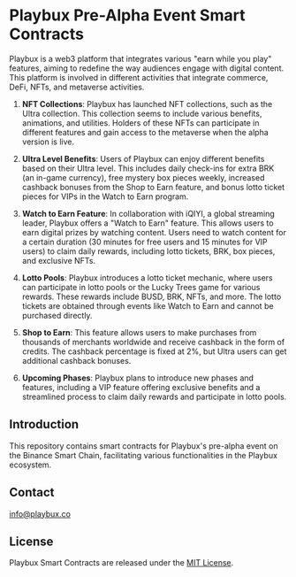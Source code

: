# Playbux Pre-Alpha Event Smart Contracts

Playbux is a web3 platform that integrates various "earn while you play" features, aiming to redefine the way audiences engage with digital content. This platform is involved in different activities that integrate commerce, DeFi, NFTs, and metaverse activities.

1. **NFT Collections**: Playbux has launched NFT collections, such as the Ultra collection. This collection seems to include various benefits, animations, and utilities. Holders of these NFTs can participate in different features and gain access to the metaverse when the alpha version is live.

2. **Ultra Level Benefits**: Users of Playbux can enjoy different benefits based on their Ultra level. This includes daily check-ins for extra BRK (an in-game currency), free mystery box pieces weekly, increased cashback bonuses from the Shop to Earn feature, and bonus lotto ticket pieces for VIPs in the Watch to Earn program.

3. **Watch to Earn Feature**: In collaboration with iQIYI, a global streaming leader, Playbux offers a "Watch to Earn" feature. This allows users to earn digital prizes by watching content. Users need to watch content for a certain duration (30 minutes for free users and 15 minutes for VIP users) to claim daily rewards, including lotto tickets, BRK, box pieces, and exclusive NFTs.

4. **Lotto Pools**: Playbux introduces a lotto ticket mechanic, where users can participate in lotto pools or the Lucky Trees game for various rewards. These rewards include BUSD, BRK, NFTs, and more. The lotto tickets are obtained through events like Watch to Earn and cannot be purchased directly.

5. **Shop to Earn**: This feature allows users to make purchases from thousands of merchants worldwide and receive cashback in the form of credits. The cashback percentage is fixed at 2%, but Ultra users can get additional cashback bonuses.

6. **Upcoming Phases**: Playbux plans to introduce new phases and features, including a VIP feature offering exclusive benefits and a streamlined process to claim daily rewards and participate in lotto pools.

## Introduction
This repository contains smart contracts for Playbux's pre-alpha event on the Binance Smart Chain, facilitating various functionalities in the Playbux ecosystem.

## Contact
info@playbux.co

## License

Playbux Smart Contracts are released under the [MIT License](LICENSE).
